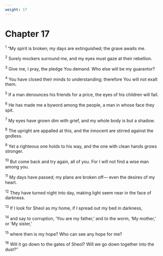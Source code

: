 ```yaml
---
weight: 17
---
```


# Chapter 17

<sup>1</sup> “My spirit is broken; my days are extinguished; the grave awaits me. 

<sup>2</sup> Surely mockers surround me, and my eyes must gaze at their rebellion. 

<sup>3</sup> Give me, I pray, the pledge You demand. Who else will be my guarantor? 

<sup>4</sup> You have closed their minds to understanding; therefore You will not exalt them. 

<sup>5</sup> If a man denounces his friends for a price, the eyes of his children will fail. 

<sup>6</sup> He has made me a byword among the people, a man in whose face they spit. 

<sup>7</sup> My eyes have grown dim with grief, and my whole body is but a shadow. 

<sup>8</sup> The upright are appalled at this, and the innocent are stirred against the godless. 

<sup>9</sup> Yet a righteous one holds to his way, and the one with clean hands grows stronger. 

<sup>10</sup> But come back and try again, all of you. For I will not find a wise man among you. 

<sup>11</sup> My days have passed; my plans are broken off— even the desires of my heart. 

<sup>12</sup> They have turned night into day, making light seem near in the face of darkness. 

<sup>13</sup> If I look for Sheol as my home, if I spread out my bed in darkness, 

<sup>14</sup> and say to corruption, ‘You are my father,’ and to the worm, ‘My mother,’ or ‘My sister,’ 

<sup>15</sup> where then is my hope? Who can see any hope for me? 

<sup>16</sup> Will it go down to the gates of Sheol? Will we go down together into the dust?” 


